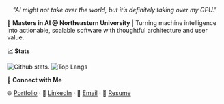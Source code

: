 <p align="center"><i>"AI might not take over the world, but it’s definitely taking over my GPU."</i></p>

**🧠 Masters in AI @ Northeastern University** | Turning machine intelligence into actionable, scalable software with thoughtful architecture and user value. 

**📈 Stats**

![Github stats](https://github-readme-stats.vercel.app/api?username=PurvajaNarayan&show_icons=true&hide_border=true).
![Top Langs](https://github-readme-stats.vercel.app/api/top-langs/?username=PurvajaNarayan&layout=compact&theme=default)


**🤝 Connect with Me**

🌐 [Portfolio](https://your-portfolio-link.com) · 💼 [LinkedIn](https://www.linkedin.com/in/purvaja-narayana/) · 📧 [Email](mailto:purvajanarayana@gmail.com) · 📄 [Resume](https://your-portfolio-link.com)
